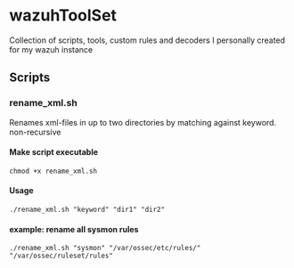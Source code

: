 # wazuhToolSet
Collection of scripts, tools, custom rules and decoders I personally created for my wazuh instance


## Scripts

### rename_xml.sh

Renames xml-files in up to two directories by matching against keyword. non-recursive

#### Make script executable
```
chmod +x rename_xml.sh
```
#### Usage 
```
./rename_xml.sh "keyword" "dir1" "dir2" 
```
#### example: rename all sysmon rules
```
./rename_xml.sh "sysmon" "/var/ossec/etc/rules/" "/var/ossec/ruleset/rules" 
```
